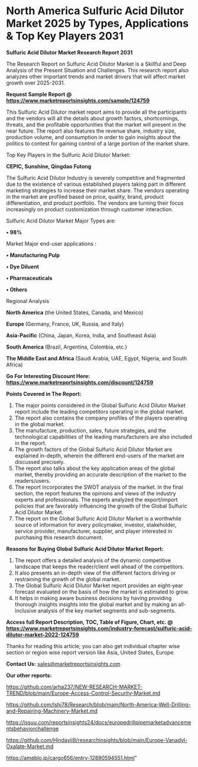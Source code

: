 # North America Sulfuric Acid Dilutor Market 2025 by Types, Applications & Top Key Players 2031

<strong>Sulfuric Acid Dilutor Market Research Report 2031</strong>

The Research Report on Sulfuric Acid Dilutor Market is a Skillful and Deep Analysis of the Present Situation and Challenges. This research report also analyzes other important trends and market drivers that will affect market growth over 2025-2031.

<strong>Request Sample Report @ <a href=https://www.marketreportsinsights.com/sample/124759>https://www.marketreportsinsights.com/sample/124759</a></strong>

This Sulfuric Acid Dilutor market report aims to provide all the participants and the vendors will all the details about growth factors, shortcomings, threats, and the profitable opportunities that the market will present in the near future. The report also features the revenue share, industry size, production volume, and consumption in order to gain insights about the politics to contest for gaining control of a large portion of the market share.

Top Key Players in the Sulfuric Acid Dilutor Market:

<strong>CEPIC, Sunshine, Qingdao Futong</strong>

The Sulfuric Acid Dilutor Industry is severely competitive and fragmented due to the existence of various established players taking part in different marketing strategies to increase their market share. The vendors operating in the market are profiled based on price, quality, brand, product differentiation, and product portfolio. The vendors are turning their focus increasingly on product customization through customer interaction.

Sulfuric Acid Dilutor Market Major Types are:

<strong>• 98%</strong>

Market Major end-user applications :

<strong>• Manufacturing Pulp

• Dye Diluent

• Pharmaceuticals

• Others</strong>

Regional Analysis

</u><strong><b>North America</b></strong> (the United States, Canada, and Mexico)

<strong><b>Europe </b></strong>(Germany, France, UK, Russia, and Italy)

<strong><b>Asia-Pacific</b></strong> (China, Japan, Korea, India, and Southeast Asia)

<strong><b>South America</b></strong> (Brazil, Argentina, Colombia, etc.)

<strong><b>The Middle East and Africa</b></strong> (Saudi Arabia, UAE, Egypt, Nigeria, and South Africa)

<strong>Go For Interesting Discount Here: <a href=https://www.marketreportsinsights.com/discount/124759>https://www.marketreportsinsights.com/discount/124759</a></strong>

<strong>Points Covered in The Report:</strong>
<ol>
  <li>The major points considered in the Global Sulfuric Acid Dilutor Market report include the leading competitors operating in the global market.</li>
  <li>The report also contains the company profiles of the players operating in the global market.</li>
  <li>The manufacture, production, sales, future strategies, and the technological capabilities of the leading manufacturers are also included in the report.</li>
  <li>The growth factors of the Global Sulfuric Acid Dilutor Market are explained in-depth, wherein the different end-users of the market are discussed precisely.</li>
  <li>The report also talks about the key application areas of the global market, thereby providing an accurate description of the market to the readers/users.</li>
  <li>The report incorporates the SWOT analysis of the market. In the final section, the report features the opinions and views of the industry experts and professionals. The experts analyzed the export/import policies that are favorably influencing the growth of the Global Sulfuric Acid Dilutor Market.</li>
  <li>The report on the Global Sulfuric Acid Dilutor Market is a worthwhile source of information for every policymaker, investor, stakeholder, service provider, manufacturer, supplier, and player interested in purchasing this research document.</li>
</ol>
<strong>Reasons for Buying Global Sulfuric Acid Dilutor Market Report:</strong>

<ol>
  <li>The report offers a detailed analysis of the dynamic competitive landscape that keeps the reader/client well ahead of the competitors.</li>
  <li>It also presents an in-depth view of the different factors driving or restraining the growth of the global market.</li>
  <li>The Global Sulfuric Acid Dilutor Market report provides an eight-year forecast evaluated on the basis of how the market is estimated to grow.</li>
  <li>It helps in making aware business decisions by having providing thorough insights insights into the global market and by making an all-inclusive analysis of the key market segments and sub-segments.</li>
</ol>
<strong>Access full Report Description, TOC, Table of Figure, Chart, etc. @ <a href=https://www.marketreportsinsights.com/industry-forecast/sulfuric-acid-dilutor-market-2022-124759>https://www.marketreportsinsights.com/industry-forecast/sulfuric-acid-dilutor-market-2022-124759</a></strong>


Thanks for reading this article; you can also get individual chapter wise section or region wise report version like Asia, United States, Europe.

<strong>Contact Us:</strong>
sales@marketreportsinsights.com

<strong>Our other reports:</strong>

<a href=https://github.com/arha237/NEW-RESEARCH-MARKET-TREND/blob/main/Europe-Access-Control-Security-Market.md>https://github.com/arha237/NEW-RESEARCH-MARKET-TREND/blob/main/Europe-Access-Control-Security-Market.md</a>

<a href=https://github.com/Ishi78/Research/blob/main/North-America-Well-Drilling-and-Repairing-Machinery-Market.md>https://github.com/Ishi78/Research/blob/main/North-America-Well-Drilling-and-Repairing-Machinery-Market.md</a>

<a href=https://issuu.com/reportsinsights24/docs/europedrillpipemarketadvancementsbehaviorchallenge>https://issuu.com/reportsinsights24/docs/europedrillpipemarketadvancementsbehaviorchallenge</a>

<a href=https://github.com/Hindavii9/researchinsights/blob/main/Europe-Vanadyl-Oxalate-Market.md>https://github.com/Hindavii9/researchinsights/blob/main/Europe-Vanadyl-Oxalate-Market.md</a>

<a href=https://ameblo.jp/cargo656/entry-12890594551.html>https://ameblo.jp/cargo656/entry-12890594551.html</a>"
